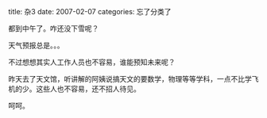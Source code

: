title: 杂3
date: 2007-02-07
categories: 忘了分类了

都到中午了。咋还没下雪呢？

天气预报总是。。。

不过想想其实人工作人员也不容易，谁能预知未来呢？

昨天去了天文馆，听讲解的阿姨说搞天文的要数学，物理等等学科，一点不比学飞机的少。这些人也不容易，还不招人待见。

呵呵。
